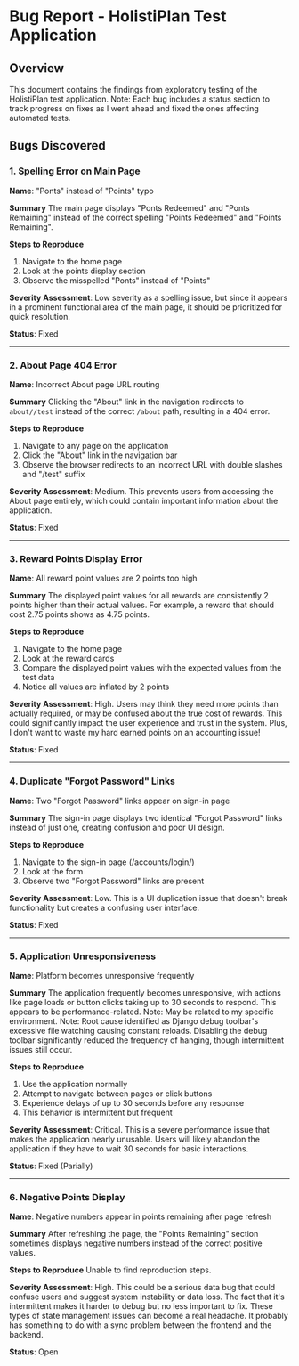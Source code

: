# Bug Report - HolistiPlan Test Application

## Overview

This document contains the findings from exploratory testing of the HolistiPlan test application.
Note: Each bug includes a status section to track progress on fixes as I went ahead and fixed the ones affecting automated tests.

## Bugs Discovered

### 1. Spelling Error on Main Page

**Name**: "Ponts" instead of "Points" typo

**Summary**
The main page displays "Ponts Redeemed" and "Ponts Remaining" instead of the correct spelling "Points Redeemed" and "Points Remaining".

**Steps to Reproduce**

1. Navigate to the home page
2. Look at the points display section
3. Observe the misspelled "Ponts" instead of "Points"

**Severity Assessment**: Low severity as a spelling issue, but since it appears in a prominent functional area of the main page, it should be prioritized for quick resolution.

**Status**: Fixed

---

### 2. About Page 404 Error

**Name**: Incorrect About page URL routing

**Summary**
Clicking the "About" link in the navigation redirects to `about//test` instead of the correct `/about` path, resulting in a 404 error.

**Steps to Reproduce**

1. Navigate to any page on the application
2. Click the "About" link in the navigation bar
3. Observe the browser redirects to an incorrect URL with double slashes and "/test" suffix

**Severity Assessment**: Medium.
This prevents users from accessing the About page entirely, which could contain important information about the application.

**Status**: Fixed

---

### 3. Reward Points Display Error

**Name**: All reward point values are 2 points too high

**Summary**
The displayed point values for all rewards are consistently 2 points higher than their actual values. For example, a reward that should cost 2.75 points shows as 4.75 points.

**Steps to Reproduce**

1. Navigate to the home page
2. Look at the reward cards
3. Compare the displayed point values with the expected values from the test data
4. Notice all values are inflated by 2 points

**Severity Assessment**: High.
Users may think they need more points than actually required, or may be confused about the true cost of rewards. This could significantly impact the user experience and trust in the system. Plus, I don't want to waste my hard earned points on an accounting issue!

**Status**: Fixed

---

### 4. Duplicate "Forgot Password" Links

**Name**: Two "Forgot Password" links appear on sign-in page

**Summary**
The sign-in page displays two identical "Forgot Password" links instead of just one, creating confusion and poor UI design.

**Steps to Reproduce**

1. Navigate to the sign-in page (/accounts/login/)
2. Look at the form
3. Observe two "Forgot Password" links are present

**Severity Assessment**: Low.
This is a UI duplication issue that doesn't break functionality but creates a confusing user interface.

**Status**: Fixed

---

### 5. Application Unresponsiveness

**Name**: Platform becomes unresponsive frequently

**Summary**
The application frequently becomes unresponsive, with actions like page loads or button clicks taking up to 30 seconds to respond. This appears to be performance-related. Note: May be related to my specific environment.
Note: Root cause identified as Django debug toolbar's excessive file watching causing constant reloads. Disabling the debug toolbar significantly reduced the frequency of hanging, though intermittent issues still occur.

**Steps to Reproduce**

1. Use the application normally
2. Attempt to navigate between pages or click buttons
3. Experience delays of up to 30 seconds before any response
4. This behavior is intermittent but frequent

**Severity Assessment**: Critical.
This is a severe performance issue that makes the application nearly unusable. Users will likely abandon the application if they have to wait 30 seconds for basic interactions.

**Status**: Fixed (Parially)

---

### 6. Negative Points Display

**Name**: Negative numbers appear in points remaining after page refresh

**Summary**
After refreshing the page, the "Points Remaining" section sometimes displays negative numbers instead of the correct positive values.

**Steps to Reproduce**
Unable to find reproduction steps.

**Severity Assessment**: High.
This could be a serious data bug that could confuse users and suggest system instability or data loss. The fact that it's intermittent makes it harder to debug but no less important to fix. These types of state management issues can become a real headache. It probably has something to do with a sync problem between the frontend and the backend.

**Status**: Open

